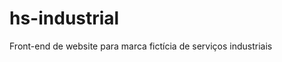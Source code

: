 # hs-industrial

Front-end de website para marca fictícia de serviços industriais
<img scr='./assets/web.svg'></img>
